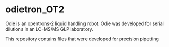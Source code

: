 # odietron_OT2
Odie is an opentrons-2 liquid handling robot. 
Odie was developed for serial dilutions in an LC-MS/MS GLP laboratory.

This repository contains files that were developed for precision pipetting
